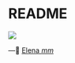 # README

![](https://media1.giphy.com/media/e5UnXD15XqfAc/giphy.gif?cid=ecf05e472ab5292a9cc398c96834647982a1194559258669&rid=giphy.gif)

—🦊 [Elena *mm*](https://github.com/elemarmar) 